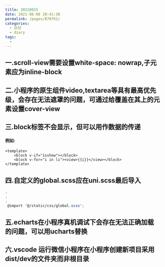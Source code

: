 ```yaml
---
title: 20210615
date: 2021-06-08 20:41:38
permalink: /pages/870f61/
categories:
  - 日记
  - diary
tags:
  - 
---
```

## 

## 一.scroll-view需要设置white-space: nowrap,子元素应为inline-block

## 二.小程序的原生组件video,textarea等具有最高优先级，会存在无法遮罩的问题，可通过给覆盖在其上的元素设置cover-view

## 三.block标签不会显示，但可以用作数据的传递

#### 例如:

```vue
<template>
	<block v-if="isshow"></block>
	<block v-for="i in li"><view>{{i}}</view></block>
</template>
```

## 四.自定义的global.scss应在uni.scss最后导入

```scss
.
.
.
 @import '@/static/css/global.scss';
```

## 五.echarts在小程序真机调试下会存在无法正确加载的问题，可以用ucharts替换

## 六.vscode 运行微信小程序在小程序创建新项目采用dist/dev的文件夹而非根目录